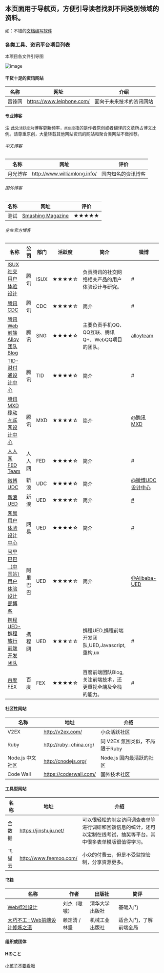 ## 本页面用于导航页，方便引导读者找到不同类别领域的资料。

如：不错的[文档编写软件](https://github.com/misaka10013/front-end-collect/edit/master/rm2.md)


### 各类工具、资讯平台项目列表

本项目各文件引导图

![image](https://raw.githubusercontent.com/hjzheng/front-end-collect/master/img/front-end-chart.png)

#### 干货十足的资讯网站
|名称 |网址 | 介绍 | 
| ----- | ----- | ------ |
|雷锋网|https://www.leiphone.com/| 面向于未来技术的资讯网站|



#### 专业博客

注:此处`活跃度`为博客更新频率，`原创度`指的是作者原创或者翻译的文章所占博文比例。请尊重原创，大量转载其他网站资讯的网站和聚合类网站不做推荐。

###### 中文博客
|名称 |网址 | 评价 | 
| ----- | ----- | ------ |
|月光博客|http://www.williamlong.info/| 国内知名的资讯博客|


###### 国外博客
|名称 |网址 | 评价 | 
| ----- | ----- | ------ |
测试|[Smashing Magazine](http://www.smashingmagazine.com/)|★★★★★|


###### 企业官方博客

|名称 |公司 | 部门|活跃度 | 简介|微博|
| ----- | ----- | ------ | ------ |-----|-----|
| [ISUX 社交用户体验设计](http://isux.tencent.com/) | 腾讯 |  ISUX| ★★★★☆|负责腾讯的社交网络相关产品的用户体验设计与研究。|#|
| [腾讯 CDC](http://cdc.tencent.com/) | 腾讯 |  CDC| ★★★★☆| 简介 |#|
| [腾讯Web前端 Alloy 团队 Blog](http://www.alloyteam.com/) | 腾讯 | SNG| ★★★★☆|主要负责手机QQ、QQ互联、腾讯Q+、WebQQ项目的团队。 |[alloyteam](http://weibo.com/alloyteam)|
| [TID-财付通设计中心](http://tid.tenpay.com/) | 腾讯 |  TID| ★★★★☆|简介 |#|
| [腾讯MXD移动互联网设计中心](http://mxd.tencent.com/) | 腾讯 |  MXD| ★★★★☆|简介 |[@腾讯MXD](http://e.t.qq.com/tencent_mxd)|
| [人人网FED Team](http://tid.tenpay.com/) | 人人网 |   FED| ★★★★☆|简介 |#|
| [微博UDC](http://udc.weibo.com/) | 新浪 |   UDC| ★★★★☆|简介 |[@微博UDC设计中心](http://weibo.com/sudc)|
| [新浪UED](http://ued.sina.com.cn/) | 新浪 |   UED| ★★★★☆|简介 |[#](http://weibo.com/sudc)|
| [网易用户体验设计中心](http://uedc.163.com/) | 网易 |   UED| ★★★★☆|简介 |[#](http://weibo.com/sudc)|
| [阿里巴巴（中国站）用户体验设计部博客](http://www.aliued.cn/) | 阿里巴巴 |   UED| ★★★★☆|简介 |[@Alibaba-UED](http://weibo.com/aliued)|
| [携程UED-携程旅行前端开发团队](http://ued.ctrip.com/blog/) | 携程网 |   UED| ★★★☆☆|携程UED,携程前端开发团队,UED,Javascript,重构,ux|#|
| [百度FEX](http://fex.baidu.com/) | 百度 |   FEX| ★★★★☆| 百度前端团队Blog,关注前端技术，还更重视全端及全栈的能力。|#|


#### 社区性网站

|名称 |地址 |介绍 |
|-----|-----|------|
|V2EX|http://v2ex.com/|小众活跃社区|
|Ruby|http://ruby-china.org/|同 V2EX 氛围类似，不局限于Ruby|
|Node.js 中文社区|http://cnodejs.org/|Node.js 国内最活跃的社区|
|Code Wall|https://coderwall.com/|国外技术社区|

#### 工具型网站
|名称|地址|介绍|
|-----|-----|-----|
|金数据|https://jinshuju.net/| 可以很轻松的制定访问调查表单等进行调研和回馈信息的统计，还可以定制在线考试，抽奖等平台。其中很多表单模版很值得学习。|
|飞猫云|http://www.feemoo.com/ |小众的付费云，但是不受监控管制，分享资源更多。 |


#### 书籍

|名称 | 作者 | 出版社|简评 |
| ----- | -----  |----- |------|
| [Web标准设计](http://book.douban.com/subject/3327829/) | 刘杰（嗷嗷） | 清华大学出版社 |基础入门|
| [大巧不工 : Web前端设计修炼之道](http://book.douban.com/subject/4914146/) | 赖定清 / 林坚   | 机械工业出版社|适合入门，了解前端全局|


#### 组织或团体



#### Hのこと
[小孩子不要看哦](https://github.com/misaka10013/front-end-collect/edit/master/H.md)
